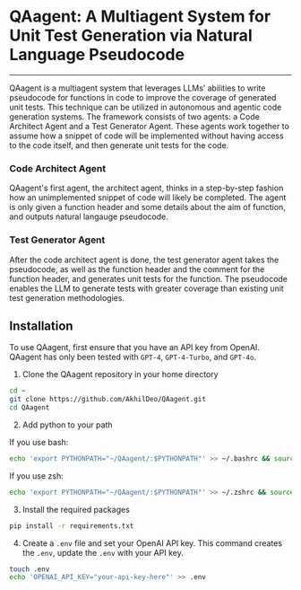# QAagent: A Multiagent System for Unit Test Generation via Natural Language Pseudocode

---

QAagent is a multiagent system that leverages LLMs’ abilities to write pseudocode for functions in code to improve the coverage of generated unit tests. This technique can be utilized in autonomous and agentic code generation systems. The framework consists of two agents: a Code Architect Agent and a Test Generator Agent. These agents work together to assume how a snippet of code will be implemented without having access to the code itself, and then generate unit tests for the code.

### Code Architect Agent
QAagent's first agent, the architect agent, thinks in a step-by-step fashion how an unimplemented snippet of code will likely be completed. The agent is only given a function header and some details about the aim of function, and outputs natural langauge pseudocode.

### Test Generator Agent
After the code architect agent is done, the test generator agent takes the pseudocode, as well as the function header and the comment for the function header, and generates unit tests for the function. The pseudocode enables the LLM to generate tests with greater coverage than existing unit test generation methodologies.

## Installation

To use QAagent, first ensure that you have an API key from OpenAI. QAagent has only been tested with `GPT-4`, `GPT-4-Turbo`, and `GPT-4o`.

1. Clone the QAagent repository in your home directory
```bash
cd ~
git clone https://github.com/AkhilDeo/QAagent.git
cd QAagent
```

2. Add python to your path

If you use bash:
```bash
echo 'export PYTHONPATH="~/QAagent/:$PYTHONPATH"' >> ~/.bashrc && source ~/.bashrc
```

If you use zsh:
```zsh
echo 'export PYTHONPATH="~/QAagent/:$PYTHONPATH"' >> ~/.zshrc && source ~/.zshrc
```

3. Install the required packages
```bash
pip install -r requirements.txt
```

4. Create a `.env` file and set your OpenAI API key. This command creates the `.env`, update the `.env` with your API key.
```bash
touch .env
echo 'OPENAI_API_KEY="your-api-key-here"' >> .env
```
